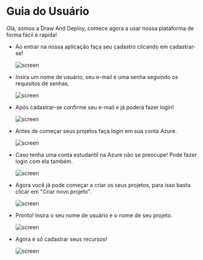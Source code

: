 # Guia do Usuário
Olá, somos a Draw And Deploy, comece agora a usar nossa plataforma de forma fácil e rapida!

* Ao entrar na nossa aplicação faça seu cadastro clicando em cadastrar-se!

    ![screen](https://user-images.githubusercontent.com/102124445/171621126-9c0a0ab2-0c50-4068-8db4-6fd9e427569a.png)
    
 
 * Insira um nome de usuário, seu e-mail e uma senha seguindo os requisitos de senhas.

    ![screen](https://user-images.githubusercontent.com/102124445/171623332-8e8af198-eb10-42fb-b31b-4a0b3f6908b8.png)

       
* Após cadastrar-se confirme seu e-mail e já poderá fazer login!

    ![screen](https://user-images.githubusercontent.com/102124445/171621325-bb8dc206-0e34-497f-95b2-6744d05d99bd.png)


* Antes de começar seus projetos faça login em sua conta Azure.
  
    ![screen](https://user-images.githubusercontent.com/102124445/171623713-300b8324-bb9b-4b57-b2a2-44433f587bbd.png)
    
    
* Caso tenha uma conta estudantil na Azure não se preocupe! Pode fazer login com ela também.
  
    ![screen](https://user-images.githubusercontent.com/102124445/171623851-34065043-e74e-4b13-b861-4f70d139ddea.png)
    
    
* Agora você já pode começar a criar os seus projetos, para isso basta clicar em "Criar novo projeto".
  
    ![screen](https://user-images.githubusercontent.com/102124445/171624188-2017b1ea-0962-4053-81cb-8c33a93d0c48.png)
    

* Pronto! Insira o seu nome de usuário e o nome de seu projeto. 
  
    ![screen](https://user-images.githubusercontent.com/102124445/171624726-97fb66f9-6f6b-4850-b312-db285923b04c.png)
    
    
* Agora é só cadastrar seus recursos!
  
    ![screen](https://user-images.githubusercontent.com/102124445/171624784-fadb1c3c-3301-4bc7-b671-e4f4cc7aa1b3.png)
    
    
